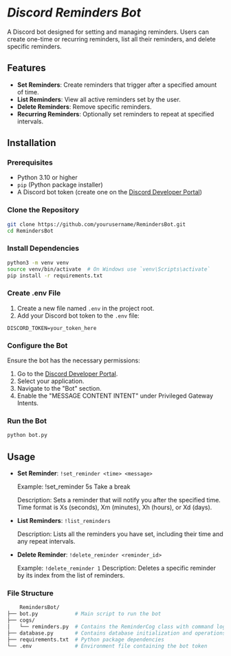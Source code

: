 # _**Discord Reminders Bot**_

A Discord bot designed for setting and managing reminders. Users can create one-time or recurring reminders, list all their reminders, and delete specific reminders.

## Features

- **Set Reminders**: Create reminders that trigger after a specified amount of time.
- **List Reminders**: View all active reminders set by the user.
- **Delete Reminders**: Remove specific reminders.
- **Recurring Reminders**: Optionally set reminders to repeat at specified intervals.

## Installation

### Prerequisites

- Python 3.10 or higher
- `pip` (Python package installer)
- A Discord bot token (create one on the [Discord Developer Portal](https://discord.com/developers/applications))

### Clone the Repository

```bash
git clone https://github.com/yourusername/RemindersBot.git
cd RemindersBot
```

### Install Dependencies

```bash
python3 -m venv venv
source venv/bin/activate  # On Windows use `venv\Scripts\activate`
pip install -r requirements.txt
```

### Create .env File

1. Create a new file named `.env` in the project root.
2. Add your Discord bot token to the `.env` file:

``` 
DISCORD_TOKEN=your_token_here
```

### Configure the Bot
Ensure the bot has the necessary permissions:

1. Go to the [Discord Developer Portal](https://discord.com/developers/). 
2. Select your application. 
3. Navigate to the "Bot" section. 
4. Enable the "MESSAGE CONTENT INTENT" under Privileged Gateway Intents.

### Run the Bot

```bash
python bot.py
```

## Usage

- **Set Reminder**: `!set_reminder <time> <message>`

    Example: !set_reminder 5s Take a break

    Description: Sets a reminder that will notify you after the specified time. Time format is Xs (seconds), Xm (minutes), Xh (hours), or Xd (days).

- **List Reminders**: `!list_reminders`

    Description: Lists all the reminders you have set, including their time and any repeat intervals.

- **Delete Reminder**: `!delete_reminder <reminder_id>`

    Example: `!delete_reminder 1`
    Description: Deletes a specific reminder by its index from the list of reminders.


### File Structure
    
```bash
    RemindersBot/
├── bot.py            # Main script to run the bot
├── cogs/
│   └── reminders.py  # Contains the ReminderCog class with command logic
├── database.py       # Contains database initialization and operations
├── requirements.txt  # Python package dependencies
└── .env              # Environment file containing the bot token
```


